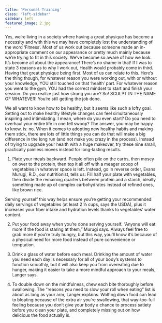 ```yaml
---
title: 'Personal Training'
class: 'left-sidebar'
sidebar: left
featured_image: 2.jpg
---
```


Yes, we’re living in a society where having a great physique has become a necessity and with this we may have completely lost the understanding of the word ‘Fitness’.  Most of us work out because someone made an in-appropriate comment on our appearance or pretty much mainly because we’re trying to fit in this society. We’ve become so aware of how we look. It’s become all about the appearance! There’s no shame in that! If I was to state 3 reasons as to why I work out, Health would probably come in third. Having that great physique being first. Most of us can relate to this.  Here’s the thing though, for whatever reason you were working out, with or without your knowledge, YOU still touched on that ‘health’ part. For whatever reason you went to the gym, YOU had the correct mindset to start and finish your session. Do you realize just how strong you are? So! SCULPT IN THE NAME OF WHATEVER! You’re still getting the job done.

We all want to know how to be healthy, but it seems like such a lofty goal. Setting out to make healthy lifestyle changes can feel simultaneously inspiring and intimidating. I mean, where do you even start? Do you need to overhaul your entire life in one fell swoop? The answer, you may be happy to know, is: no. When it comes to adopting new healthy habits and making them stick, there are lots of little things you can do that will make a big difference in the long run (and not make you crazy in the process). Instead of trying to upgrade your health with a huge makeover, try these nine small, practically painless moves instead for long-lasting results.

1. Plate your meals backward.
People often pile on the carbs, then mosey on over to the protein, then top it all off with a meager scoop of vegetables in whatever space is left. Instead, go in reverse order, Evans Murugi, R.D., our nutritionist, tells us: Fill half your plate with vegetables, then divide the remaining quarters between protein and a starch, ideally something made up of complex carbohydrates instead of refined ones, like brown rice.

Serving yourself this way helps ensure you’re getting your recommended daily servings of vegetables (at least 2 ½ cups, says the USDA), plus it increases your fiber intake and hydration levels thanks to vegetables’ water content.

2. Put your food away when you’re done serving yourself.
“Anyone will eat more if the food is staring at them,” Murugi says. Always feel free to grab more if you’re truly hungry, but this way, you’ll know it’s because of a physical need for more food instead of pure convenience or temptation.

3. Drink a glass of water before each meal.
Drinking the amount of water you need each day is necessary for all of your body’s systems to function smoothly, but it will also keep you from overeating due to hunger, making it easier to take a more mindful approach to your meals, Langer says.

4. To double down on the mindfulness, chew each bite thoroughly before swallowing.
The “reasons you need to slow your roll when eating” list is about as long as your arm, Langer explains. Wolfing down food can lead to bloating because of the extra air you’re swallowing, that way-too-full feeling because you don’t give your body a chance to process satiety before you clean your plate, and completely missing out on how delicious the food actually is.


